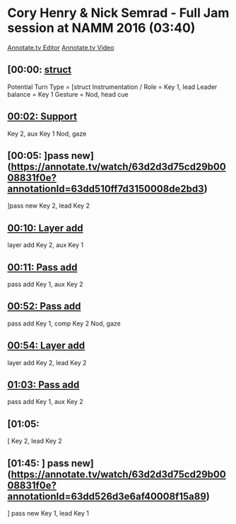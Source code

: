 # Cory Henry & Nick Semrad - Full Jam session at NAMM 2016 (03:40)

[Annotate.tv Editor](https://annotate.tv/videos/63d2d3d75cd29b0008831f0e)
[Annotate.tv Video](https://annotate.tv/watch/63d2d3d75cd29b0008831f0e)



## [00:00: [struct](https://annotate.tv/watch/63d2d3d75cd29b0008831f0e?annotationId=63d428db9b35c20008265240)

Potential Turn Type	= [struct
Instrumentation / Role = Key 1, lead
Leader balance = Key 1
Gesture = Nod, head cue


## [00:02: Support](https://annotate.tv/watch/63d2d3d75cd29b0008831f0e?annotationId=63dd50df3e6af40008f15a87)

Key 2, aux
Key 1
Nod, gaze


## [00:05: ]pass new](https://annotate.tv/watch/63d2d3d75cd29b0008831f0e?annotationId=63dd510ff7d3150008de2bd3)

]pass new
Key 2, lead
Key 2


## [00:10: Layer add](https://annotate.tv/watch/63d2d3d75cd29b0008831f0e?annotationId=63dd50b64fb6760008363e05)

layer add
Key 2, aux
Key 1


## [00:11: Pass add](https://annotate.tv/watch/63d2d3d75cd29b0008831f0e?annotationId=63dd5158e5a5b6000899762a)

pass add
Key 1, aux
Key 2


## [00:52: Pass add](https://annotate.tv/watch/63d2d3d75cd29b0008831f0e?annotationId=63dd5126e5a5b60008997628)

pass add
Key 1, comp
Key 2
Nod, gaze


## [00:54: Layer add](https://annotate.tv/watch/63d2d3d75cd29b0008831f0e?annotationId=63dd51a0f7d3150008de2bd5)

layer add
Key 2, lead
Key 2


## [01:03: Pass add](https://annotate.tv/watch/63d2d3d75cd29b0008831f0e?annotationId=63dd5190f7d3150008de2bd4)

pass add
Key 1, aux
Key 2


## [01:05: [](https://annotate.tv/watch/63d2d3d75cd29b0008831f0e?annotationId=63dd5240e6901f0008df9172)

[
Key 2, lead
Key 2


## [01:45: ] pass new](https://annotate.tv/watch/63d2d3d75cd29b0008831f0e?annotationId=63dd526d3e6af40008f15a89)

] pass new
Key 1, lead
Key 1

